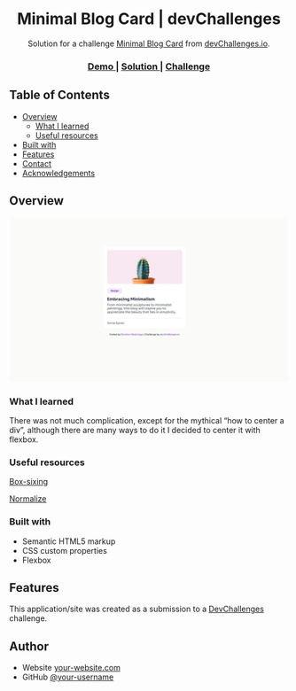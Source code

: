 <!-- Please update value in the {}  -->

<h1 align="center">Minimal Blog Card | devChallenges</h1>

<div align="center">
   Solution for a challenge <a href="https://devchallenges.io/challenge/minimal-blog-card" target="_blank">Minimal Blog Card</a> from <a href="http://devchallenges.io" target="_blank">devChallenges.io</a>.
</div>

<div align="center">
  <h3>
    <a href="https://devchallenge-minimal-blog-card.netlify.app">
      Demo
    </a>
    <span> | </span>
    <a href="{https://your-url-to-the-solution}">
      Solution
    </a>
    <span> | </span>
    <a href="https://devchallenges.io/challenge/minimal-blog-card">
      Challenge
    </a>
  </h3>
</div>

<!-- TABLE OF CONTENTS -->

## Table of Contents

- [Overview](#overview)
  - [What I learned](#what-i-learned)
  - [Useful resources](#useful-resources)
- [Built with](#built-with)
- [Features](#features)
- [Contact](#contact)
- [Acknowledgements](#acknowledgements)

<!-- OVERVIEW -->

## Overview

![Overview](resources/overview.jpeg)

### What I learned

There was not much complication, except for the mythical “how to center a div”, although there are many ways to do it I decided to center it with flexbox.

### Useful resources

[Box-sixing](https://www.paulirish.com/2012/box-sizing-border-box-ftw/)

[Normalize](https://necolas.github.io/normalize.css/8.0.1/normalize.css)

### Built with

- Semantic HTML5 markup
- CSS custom properties
- Flexbox

## Features

This application/site was created as a submission to a [DevChallenges](https://devchallenges.io/challenges-dashboard) challenge.

## Author

- Website [your-website.com](https://{your-web-site-link})
- GitHub [@your-username](https://{github.com/your-usermame})
